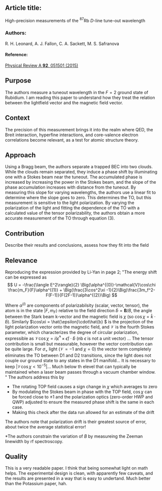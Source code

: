 
## Article title:
High-precision measurements of the $^{87}$Rb $D$-line tune-out wavelength

### Authors:
R. H. Leonard, A. J. Fallon, C. A. Sackett, M. S. Safranova

#### Reference:
[Physical Review A **92**, 051501 (2015)](https://journals.aps.org/pra/abstract/10.1103/PhysRevA.92.052501)


## Purpose

The authors measure a tuneout wavelength in the $F=2$ ground state of Rubidium. I am reading this paper to understand how they treat the relation between the lightfield vector and the magnetic field vector.

## Context

The precision of this measurement brings it into the realm where QED, the Breit interaction, hyperfine interactions, and core-valence electron correlations become relevant, as a test for atomic structure theory.

## Approach

Using a Bragg beam, the authors separate a trapped BEC into two clouds. While the clouds remain separated, they induce a phase shift by illuminating one with a Stokes beam near the tuneout. The accumulated phase is increased by increasing the power in the Stokes beam, and the slope of the phase accumulation increases with distance from the tuneout. By measuring this slope for varying wavelengths, the authors use a linear fit to determine where the slope goes to zero. This determines the TO, but this measurement is sensitive to the light polarization. By varying the polarization of the light and fitting the dependence of the TO with a calculated value of the tensor polarizability, the authors obtain a more accurate measurement of the TO through equation (3).


## Contribution

Describe their results and conclusions, assess how they fit into the field

## Relevance

Reproducing the expression provided by Li-Yan in page 2;
"The energy shift can be expressed as
$$
U = -\frac{\langle E^2\rangle}{2} \Big(\alpha^{(0)}-\mathcal{V}\cos\chi \frac{m_F}{F}\alpha^{(1)} + \Big(\frac{3\cos^2\xi -1}{2}\Big)\frac{3m_f^2-F(F-1)}{F(2F-1)}\alpha^{(2)}\Big)
$$

Where $\alpha^{(i)}$ are components of polarizabilsity (scalar, vector, tensor), the atom is in the state $|F,m_F\rangle$ relative to the field direction $\hat{b}=\textbf{B}/B$, the angle between the Stark beam k-vector and the magnetic field is $\chi$ (so $\cos\chi = \hat{k}\cdot\hat{b}$). Similarly $\cos\xi = \hat{\epsilon}\cdot\hat{b} $ is the projection of the light polarization vector onto the magnetic field, and $\mathcal{V}$ is the fourth Stokes parameter, which characterizes the degree of circular polarization, expressible as $\mathcal{V}\cos\chi = i(\hat{\epsilon}^*\times\hat{\epsilon})\cdot\hat{b}$ (nb $\epsilon$ is not a unit vector)  ... The tensor contribution is small but measurable, however the vector contribution can be quite large. For $\sigma_+$ light ($\mathcal{V} = -1$ and $\chi = 0$) the vector term completely eliminates the TO between D1 and D2 transitions, since the light does not couple our ground state to any states in the D1 manifold... It is necessary to keep $|\mathcal{V}\cos\chi<10^{-5}|$... Much below th elevel that can typically be maintained when a laser beam passes through a vacuum chamber window.
"
The authors address this by
* The rotating TOP field causes a sign change in $\chi$ which averages to zero
* By modulating the Stokes beam in phase with the TOP field, $\cos\chi$ can be forced close to $\pm 1$ and the polarization optics (zero-order HWP and QWP) adjusted to ensure the measured phase shift is the same in each case.
* Making this check after the data run allowed for an estimate of the drift

The authors note that polarization drift is their greatest source of error, about twice the average statistical error!

*The authors constrain the variation of $B$ by measureing the Zeeman linewidth by rf spectroscopy.

## Quality

This is a very readable paper. I think that being somewhat light on math helps. The experimental design is clean, with apparently few caveats, and the results are presented in a way that is easy to undertand. Much better than the Potassium paper, hah.
